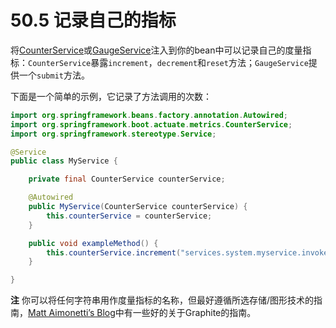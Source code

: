 # 50.5 记录自己的指标

将[CounterService](https://github.com/spring-projects/spring-boot/blob/master/spring-boot-actuator/src/main/java/org/springframework/boot/actuate/metrics/CounterService.java)或[GaugeService](http://github.com/spring-projects/spring-boot/tree/master/spring-boot-actuator/src/main/java/org/springframework/boot/actuate/metrics/GaugeService.java)注入到你的bean中可以记录自己的度量指标：`CounterService`暴露`increment`，`decrement`和`reset`方法；`GaugeService`提供一个`submit`方法。

下面是一个简单的示例，它记录了方法调用的次数：

```java
import org.springframework.beans.factory.annotation.Autowired;
import org.springframework.boot.actuate.metrics.CounterService;
import org.springframework.stereotype.Service;

@Service
public class MyService {

    private final CounterService counterService;

    @Autowired
    public MyService(CounterService counterService) {
        this.counterService = counterService;
    }

    public void exampleMethod() {
        this.counterService.increment("services.system.myservice.invoked");
    }

}
```

**注** 你可以将任何字符串用作度量指标的名称，但最好遵循所选存储/图形技术的指南，[Matt Aimonetti’s Blog](http://matt.aimonetti.net/posts/2013/06/26/practical-guide-to-graphite-monitoring/)中有一些好的关于Graphite的指南。

